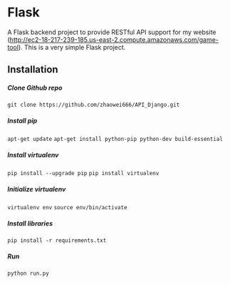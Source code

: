 # Flask 
A Flask backend project to provide RESTful API support for my website (http://ec2-18-217-239-185.us-east-2.compute.amazonaws.com/game-tool). This is a very simple Flask project.

## Installation
##### Clone Github repo
`git clone https://github.com/zhaowei666/API_Django.git`
##### Install pip
`apt-get update`
`apt-get install python-pip python-dev build-essential`
##### Install virtualenv
`pip install --upgrade pip`
`pip install virtualenv`
##### Initialize virtualenv
`virtualenv env`
`source env/bin/activate`
##### Install libraries
`pip install -r requirements.txt`
##### Run
`python run.py`